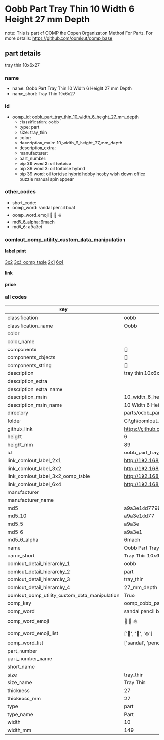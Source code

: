 # Oobb Part Tray Thin 10 Width 6 Height 27 mm Depth  

note: This is part of OOMP the Oopen Organization Method For Parts. For more details: https://github.com/oomlout/oomp_base

##  part details
  



tray thin 10x6x27



### name
* name: Oobb Part Tray Thin 10 Width 6 Height 27 mm Depth
* name_short: Tray Thin 10x6x27 
### id
* oomp_id: oobb_part_tray_thin_10_width_6_height_27_mm_depth
  * classification: oobb
  * type: part
  * size: tray_thin
  * color: 
  * description_main: 10_width_6_height_27_mm_depth
  * description_extra: 
  * manufacturer: 
  * part_number: 
  * bip 39 word 2: oil tortoise
  * bip 39 word 3: oil tortoise hybrid
  * bip 39 word: oil tortoise hybrid hobby hobby wish clown office puzzle manual spin appear

### other_codes
* short_code: 
* oomp_word: sandal pencil boat
* oomp_word_emoji :sandal: :pencil: :boat:
* md5_6_alpha: 6mach
* md5_6: a9a3e1






### oomlout_oomp_utility_custom_data_manipulation
#### label print
[3x2](http://192.168.1.245:1112/?label=oomp%206mach)
[3x2_oomp_table](http://192.168.1.108:1112/?label=oomp%206mach)
[2x1](http://192.168.1.242:1112/?label=oomp%206mach)
[6x4](http://192.168.1.55:1112/?label=oomp%206mach)    

#### link

                              

#### price







### all codes 
| key | value |  
| --- | --- |  
| classification | oobb |  
| classification_name | Oobb |  
| color |  |  
| color_name |  |  
| components | [] |  
| components_objects | [] |  
| components_string | [] |  
| description | tray thin 10x6x27 |  
| description_extra |  |  
| description_extra_name |  |  
| description_main | 10_width_6_height_27_mm_depth |  
| description_main_name | 10 Width 6 Height 27 mm Depth |  
| directory | parts/oobb_part_tray_thin_10_width_6_height_27_mm_depth |  
| folder | C:\gh\oomlout_oobb_version_4_generated_parts\parts\oobb_part_tray_thin_10_width_6_height_27_mm_depth |  
| github_link | https://github.com/oomlout/oomlout_oomp_part_src/tree/main/parts/oobb_part_tray_thin_10_width_6_height_27_mm_depth |  
| height | 6 |  
| height_mm | 89 |  
| id | oobb_part_tray_thin_10_width_6_height_27_mm_depth |  
| link_oomlout_label_2x1 | http://192.168.1.242:1112/?label=oomp%206mach |  
| link_oomlout_label_3x2 | http://192.168.1.245:1112/?label=oomp%206mach |  
| link_oomlout_label_3x2_oomp_table | http://192.168.1.108:1112/?label=oomp%206mach |  
| link_oomlout_label_6x4 | http://192.168.1.55:1112/?label=oomp%206mach |  
| manufacturer |  |  
| manufacturer_name |  |  
| md5 | a9a3e1dd77998583f23626c4e03964ce |  
| md5_10 | a9a3e1dd77 |  
| md5_5 | a9a3e |  
| md5_6 | a9a3e1 |  
| md5_6_alpha | 6mach |  
| name | Oobb Part Tray Thin 10 Width 6 Height 27 mm Depth |  
| name_short | Tray Thin 10x6x27  |  
| oomlout_detail_hierarchy_1 | oobb |  
| oomlout_detail_hierarchy_2 | part |  
| oomlout_detail_hierarchy_3 | tray_thin |  
| oomlout_detail_hierarchy_4 | 27_mm_depth |  
| oomlout_oomp_utility_custom_data_manipulation | True |  
| oomp_key | oomp_oobb_part_tray_thin_10_width_6_height_27_mm_depth |  
| oomp_word | sandal pencil boat |  
| oomp_word_emoji | :sandal: :pencil: :boat: |  
| oomp_word_emoji_list | [':sandal:', ':pencil:', ':boat:'] |  
| oomp_word_list | ['sandal', 'pencil', 'boat'] |  
| part_number |  |  
| part_number_name |  |  
| short_name |  |  
| size | tray_thin |  
| size_name | Tray Thin |  
| thickness | 27 |  
| thickness_mm | 27 |  
| type | part |  
| type_name | Part |  
| width | 10 |  
| width_mm | 149 |  
